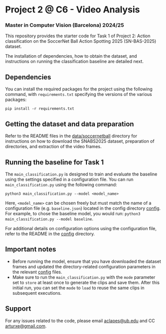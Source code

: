 # Project 2 @ C6 - Video Analysis
### Master in Computer Vision (Barcelona) 2024/25

This repository provides the starter code for Task 1 of Project 2: Action classification on the SoccerNet Ball Action Spotting 2025 (SN-BAS-2025) dataset.

The installation of dependencies, how to obtain the dataset, and instructions on running the classification baseline are detailed next.

## Dependencies

You can install the required packages for the project using the following command, with `requirements.txt` specifying the versions of the various packages:

```
pip install -r requirements.txt
```

## Getting the dataset and data preparation

Refer to the README files in the [data/soccernetball](/data/soccernetball) directory for instructions on how to download the SNABS2025 dataset, preparation of directories, and extraction of the video frames.


## Running the baseline for Task 1

The `main_classification.py` is designed to train and evaluate the baseline using the settings specified in a configuration file. You can run `main_classification.py` using the following command:

```
python3 main_classification.py --model <model_name>
```

Here, `<model_name>` can be chosen freely but must match the name of a configuration file (e.g. `baseline.json`) located in the config directory [config](/config/). For example, to chose the baseline model, you would run: `python3 main_classification.py --model baseline`.

For additional details on configuration options using the configuration file, refer to the README in the [config](/config/) directory.

## Important notes

- Before running the model, ensure that you have downloaded the dataset frames and updated the directory-related configuration parameters in the relevant [config](/config/) files.
- Make sure to run the `main_classification.py` with the `mode` parameter set to `store` at least once to generate the clips and save them. After this initial run, you can set the `mode` to `load` to reuse the same clips in subsequent executions.

## Support

For any issues related to the code, please email [aclapes@ub.edu](mailto:aclapes@ub.edu) and CC [arturxe@gmail.com](mailto:arturxe@gmail.com).
